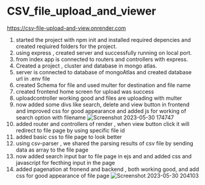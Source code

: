 # CSV_file_upload_and_viewer

https://csv-file-upload-and-view.onrender.com

1) started the project with npm init and installed required depencies and created reqiuired folders for the project.
2) using express , created server and successfully running on local port.
3) from index app is connected to routers and controllers with express.
4) Created a project , cluster and database in mongo atlas.
5) server is connected to database of mongoAtlas and created database url in .env file
6) created Schema for file and used multer for destination and file name
7) created frontend home screen for upload was success
8) uploadcontroller working good and files are uploading with multer
9) now added some divs like search, delete and view button in frontend and improved css for good appearance and added js for working of search option with filename
![Screenshot 2023-05-30 174747](https://github.com/Manohar7730/CSV_file_upload_and_viewer/assets/120391462/12c5a365-6670-4545-a504-132bd242ff33)
10) added router and controllers of render , when view button click it will redirect to file page by using specific file id
11) added basic css to file page to look better
12) using csv-parser , we shared the parsing results of csv file by sending data as array to the file page
13) now added search input bar to file page in ejs and and added css and javascript for fecthing input in the page
14) added pagenation at fronend and backend , both working good, and add css for good appearance of file page
![Screenshot 2023-05-30 204103](https://github.com/Manohar7730/CSV_file_upload_and_viewer/assets/120391462/a30aae9b-3194-439f-8322-8a31589fa51a)
